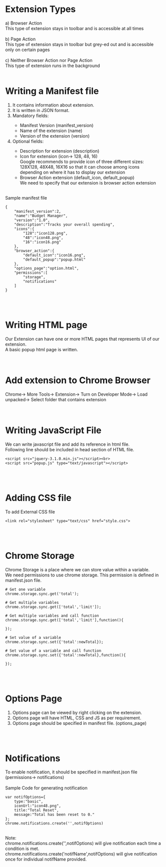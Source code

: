 # Extension Types
a) Browser Action<br>
This type of extension stays in toolbar and is accessible at all times<br>
<br>
b) Page Action<br>
This type of extension stays in toolbar but grey-ed out and is accessible only on certain pages<br>
<br>
c) Neither Browser Action nor Page Action<br>
This type of extension runs in the background<br>
<br>

# Writing a Manifest file
<ol>
    <li>It contains information about extension.</li>
    <li>It is written in JSON format.</li>
    <li>Mandatory fields:</li>
    <ul>
        <li>Manifest Version (manifest_version)</li>
        <li>Name of the extension (name)</li>
        <li>Version of the extension (version)</li>
    </ul>
    <li>Optional fields:</li>
    <ul>
        <li>Description for extension (description)</li>
        <li>Icon for extension (icon-> 128, 48, 16)</li>
            Google recommends to provide icon of three different sizes: 128X128, 48X48, 16X16 so that it can choose among icons depending on where it has to display our extension
        <li>Browser Action extension (default_icon, default_popup)</li>
            We need to specify that our extension is browser action extension<br>
</ol>
<br>
Sample manifest file

```
{
    "manifest_version":2,
    "name":"Budget Manager",
    "version":"1.0",
    "description":"Tracks your overall spending",
    "icons":{
        "128":"icon128.png",
        "48":"icon48.png",
        "16":"icon16.png"
    },
    "browser_action":{
        "default_icon":"icon16.png",
        "default_popup":"popup.html"
    },
    "options_page":"option.html",
    "permissions":[
        "storage",
        "notifications"
    ]
}
```
<br><br>

# Writing HTML page 
Our Extension can have one or more HTML pages that represents UI of our extension.<br>
A basic popup html page is written.<br>
<br><br>

# Add extension to Chrome Browser
Chrome-> More Tools-> Extension-> Turn on Developer Mode-> Load unpacked-> Select folder that contains extension <br>
<br><br>

# Writing JavaScript File
We can write javascript file and add its reference in html file.<br>
Following line should be included in head section of HTML file.<br>
```
<script src="jquery-3.1.0.min.js"></script><br>
<script src="popup.js" type="text/javascript"></script>
```
<br><br>

# Adding CSS file
To add External CSS file <br>
```
<link rel="stylesheet" type="text/css" href="style.css"> 
```
<br><br>

# Chrome Storage
Chrome Storage is a place where we can store value within a variable.<br>
We need permissions to use chrome storage. This permission is defined in manifest.json file.<br>

```
# Get one variable
chrome.storage.sync.get('total'); 

# Get multiple variables
chrome.storage.sync.get(['total','limit']);

# Get multiple variables and call function
chrome.storage.sync.get(['total','limit'],function(){

});

# Set value of a variable
chrome.storage.sync.set({'total':newTotal});

# Set value of a variable and call function
chrome.storage.sync.set({'total':newTotal},function(){

});
```
<br><br>

# Options Page
<ol>
    <li>Options page can be viewed by right clicking on the extension.</li>
    <li>Options page will have HTML, CSS and JS as per requirement.</li>
    <li>Options page should be specified in manifest file. (options_page)</li>
</ol>
<br><br>

# Notifications
To enable notification, it should be specified in manifest.json file (permissions-> notifications)<br><br>
Sample Code for generating notification<br>
```
var notifOptions={
    type:"basic",
    iconUrl:"icon48.png",
    title:"Total Reset",
    message:"Total has been reset to 0."
};
chrome.notifications.create('',notifOptions)
```
<br>
Note: <br>
chrome.notifications.create('',notifOptions) will give notification each time a condition is met.<br>
chrome.notifications.create('notifName',notifOptions) will give notification once for individual notifName provided.<br>